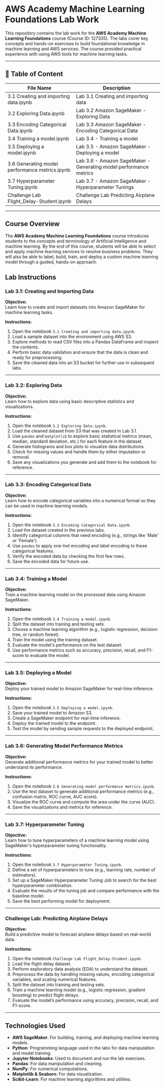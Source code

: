 # AWS Academy Machine Learning Foundations Lab Work

This repository contains the lab work for the **AWS Academy Machine Learning Foundations** course (Course ID: 127335). The labs cover key concepts and hands-on exercises to build foundational knowledge in machine learning and AWS services. The course provided practical experience with using AWS tools for machine learning tasks.


---

## 📝 Table of Content

| File Name                                        | Description                                                                    |
|--------------------------------------------------|--------------------------------------------------------------------------------|
| 3.1 Creating and importing data.ipynb            | Lab 3.1 Creating and importing data                                            |
| 3.2 Exploring Data.ipynb                         | Lab 3.2 Amazon SageMaker - Exploring Data                                      |
| 3.3 Encoding Categorical Data.ipynb              | Lab 3.3 Amazon SageMaker - Encoding Categorical Data                           |
| 3.4 Training a model.ipynb                       | Lab 3.4 - Training a model                                                     |
| 3.5 Deploying a model.ipynb                      | Lab 3.5 - Amazon SageMaker - Deploying a model                                 |
| 3.6 Generating model performance metrics.ipynb   | Lab 3.6 - Amazon SageMaker - Generating model performance metrics              |
| 3.7 Hyperparameter Tuning.ipynb                  | Lab 3.7 - Amazon SageMaker - Hyperparameter Tunings                            |
| Challenge Lab Flight_Delay-Student.ipynb         | Challenge Lab Predicting Airplane Delays                                       |


---

## Course Overview

The **AWS Academy Machine Learning Foundations** course introduces students to the concepts and terminology of Artificial Intelligence and machine learning. By the end of this course, students will be able to select and apply machine learning services to resolve business problems. They will also be able to label, build, train, and deploy a custom machine learning model through a guided, hands-on approach.


## Lab Instructions

### Lab 3.1: **Creating and Importing Data**
**Objective:**  
Learn how to create and import datasets into Amazon SageMaker for machine learning tasks.

**Instructions:**  
1. Open the notebook `3.1 Creating and importing data.ipynb`.
2. Load a sample dataset into the environment using AWS S3.
3. Explore methods to read CSV files into a Pandas DataFrame and inspect the contents.
4. Perform basic data validation and ensure that the data is clean and ready for preprocessing.
5. Save the cleaned data into an S3 bucket for further use in subsequent labs.

---

### Lab 3.2: **Exploring Data**
**Objective:**  
Learn how to explore data using basic descriptive statistics and visualizations.

**Instructions:**  
1. Open the notebook `3.2 Exploring Data.ipynb`.
2. Load the cleaned dataset from S3 that was created in Lab 3.1.
3. Use `pandas` and `matplotlib` to explore basic statistical metrics (mean, median, standard deviation, etc.) for each feature in the dataset.
4. Generate histograms and box plots to visualize data distributions.
5. Check for missing values and handle them by either imputation or removal.
6. Save any visualizations you generate and add them to the notebook for reference.

---

### Lab 3.3: **Encoding Categorical Data**
**Objective:**  
Learn how to encode categorical variables into a numerical format so they can be used in machine learning models.

**Instructions:**  
1. Open the notebook `3.3 Encoding Categorical Data.ipynb`.
2. Load the dataset created in the previous labs.
3. Identify categorical columns that need encoding (e.g., strings like 'Male' or 'Female').
4. Use `pandas` to apply one-hot encoding and label encoding to these categorical features.
5. Verify the encoded data by checking the first few rows.
6. Save the encoded data for future use.

---

### Lab 3.4: **Training a Model**
**Objective:**  
Train a machine learning model on the processed data using Amazon SageMaker.

**Instructions:**  
1. Open the notebook `3.4 Training a model.ipynb`.
2. Split the dataset into training and testing sets.
3. Choose a machine learning algorithm (e.g., logistic regression, decision tree, or random forest).
4. Train the model using the training dataset.
5. Evaluate the model's performance on the test dataset.
6. Use performance metrics such as accuracy, precision, recall, and F1-score to evaluate the model.

---

### Lab 3.5: **Deploying a Model**
**Objective:**  
Deploy your trained model to Amazon SageMaker for real-time inference.

**Instructions:**  
1. Open the notebook `3.5 Deploying a model.ipynb`.
2. Save your trained model to Amazon S3.
3. Create a SageMaker endpoint for real-time inference.
4. Deploy the trained model to the endpoint.
5. Test the model by sending sample requests to the deployed endpoint.

---

### Lab 3.6: **Generating Model Performance Metrics**
**Objective:**  
Generate additional performance metrics for your trained model to better understand its performance.

**Instructions:**  
1. Open the notebook `3.6 Generating model performance metrics.ipynb`.
2. Use the test dataset to generate additional performance metrics (e.g., confusion matrix, ROC curve, AUC score).
3. Visualize the ROC curve and compute the area under the curve (AUC).
4. Save the visualizations and metrics for reference.

---

### Lab 3.7: **Hyperparameter Tuning**
**Objective:**  
Learn how to tune hyperparameters of a machine learning model using SageMaker's hyperparameter tuning functionality.

**Instructions:**  
1. Open the notebook `3.7 Hyperparameter Tuning.ipynb`.
2. Define a set of hyperparameters to tune (e.g., learning rate, number of estimators).
3. Set up a SageMaker Hyperparameter Tuning Job to search for the best hyperparameter combination.
4. Evaluate the results of the tuning job and compare performance with the baseline model.
5. Save the best performing model for deployment.

---

### Challenge Lab: **Predicting Airplane Delays**
**Objective:**  
Build a predictive model to forecast airplane delays based on real-world data.

**Instructions:**  
1. Open the notebook `Challenge Lab Flight_Delay-Student.ipynb`.
2. Load the flight delay dataset.
3. Perform exploratory data analysis (EDA) to understand the dataset.
4. Preprocess the data by handling missing values, encoding categorical variables, and scaling numerical features.
5. Split the dataset into training and testing sets.
6. Train a machine learning model (e.g., logistic regression, gradient boosting) to predict flight delays.
7. Evaluate the model’s performance using accuracy, precision, recall, and F1-score.

---

## Technologies Used

- **AWS SageMaker**: For building, training, and deploying machine learning models.
- **Python**: Programming language used in the labs for data manipulation and model training.
- **Jupyter Notebooks**: Used to document and run the lab exercises.
- **Pandas**: For data manipulation and cleaning.
- **NumPy**: For numerical computations.
- **Matplotlib & Seaborn**: For data visualization.
- **Scikit-Learn**: For machine learning algorithms and utilities.

